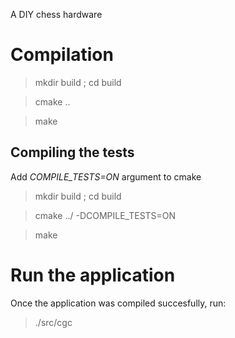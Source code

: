 A DIY chess hardware

# Compilation
> mkdir build ; cd build

> cmake ..

> make

## Compiling the tests
Add *COMPILE_TESTS=ON* argument to cmake

> mkdir build ; cd build

> cmake ../ -DCOMPILE_TESTS=ON 

> make

# Run the application
Once the application was compiled succesfully, run:

> ./src/cgc

